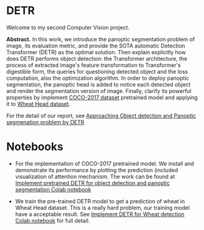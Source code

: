 # DETR 
Welcome to my second Computer Vision project.

**Abstract.** In this work, we introduce the panoptic segmentation problem of image, its evaluation metric, and provide the SOTA automatic Detection Transformer (DETR) as the optimal solution. Then explain explicitly how does DETR performs object detection: the Transformer architecture, the process of extracted image's feature transformation to Transformer's digestible form, the queries for questioning detected object and the loss computation, also the optimization algorithm. In order to deploy panoptic segmentation, the panoptic head is added to notice each detected object and render the segmentation version of image. Finally, clarify its powerful properties by implement [COCO-2017 dataset](https://cocodataset.org/index.htm#download) pretrained model and applying it to [Wheat Head dataset](https://www.kaggle.com/c/global-wheat-detection).

For the detail of our report, see [Approaching Object detection and Panoptic segmenation problem by DETR](https://github.com/thoconvuive/DETR/blob/main/DETR.pdf)

# Notebooks
+ For the implementation of COCO-2017 pretrained model. We install and demonstrate its performance by plotting the prediction (included visualization of attention mechanism. The work can be found at [Implement pretrained DETR for object detection and panoptic segmentation Colab notebook](https://drive.google.com/file/d/1o__Xh8b2wMNYkwp0m4Rc54iyUp-DBtZv/view?usp=sharing)  

+ We train the pre-trained DETR model to get a prediction of wheat in Wheat Head dataset. This is a really hard problem, our training model have a acceptable result. See [Implement DETR for Wheat detection Colab notebook](https://drive.google.com/file/d/1E8Bua-BaEf5EE-6VNN3hznHlCLnAOLh6/view?usp=sharing) for full detail.
